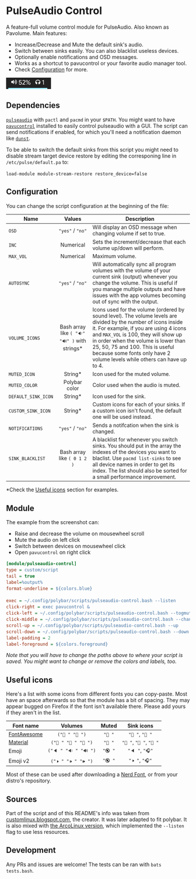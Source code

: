 # PulseAudio Control

A feature-full volume control module for PulseAudio. Also known as Pavolume. Main features:

* Increase/Decrease and Mute the default sink's audio.
* Switch between sinks easily. You can also blacklist useless devices.
* Optionally enable notifications and OSD messages.
* Works as a shortcut to pavucontrol or your favorite audio manager tool.
* Check [Configuration](#configuration) for more.

![example](screenshots/example.png)


## Dependencies

[`pulseaudio`](https://www.freedesktop.org/wiki/Software/PulseAudio/) with `pactl` and `pacmd` in your `$PATH`. You might want to have [`pavucontrol`](https://freedesktop.org/software/pulseaudio/pavucontrol/) installed to easily control pulseaudio with a GUI. The script can send notifications if enabled, for which you'll need a notification daemon like [`dunst`](https://github.com/dunst-project/dunst).

To be able to switch the default sinks from this script you might need to disable stream target device restore by editing the corresponing line in `/etc/pulse/default.pa` to:

`load-module module-stream-restore restore_device=false`


## Configuration

You can change the script configuration at the beginning of the file:

| Name                |  Values          | Description |
| ------------------- | :--------------: | ----------- |
| `OSD`               | `"yes"` / `"no"` | Will display an OSD message when changing volume if set to true. |
| `INC`               | Numerical        | Sets the increment/decrease that each volume up/down will perform. |
| `MAX_VOL`           | Numerical        | Maximum volume. |
| `AUTOSYNC`          | `"yes"` / `"no"` | Will automatically sync all program volumes with the volume of your current sink (output) whenever you change the volume. This is useful if you manage multiple outputs and have issues with the app volumes becoming out of sync with the output. |
| `VOLUME_ICONS`      | Bash array like `( "🔉" "🔊" )` with strings\* | Icons used for the volume (ordered by sound level). The volume levels are divided by the number of icons inside it. For example, if you are using 4 icons and `MAX_VOL` is 100, they will show up in order when the volume is lower than 25, 50, 75 and 100. This is useful because some fonts only have 2 volume levels while others can have up to 4. |
| `MUTED_ICON`        | String\*         | Icon used for the muted volume. |
| `MUTED_COLOR`       | Polybar color    | Color used when the audio is muted. |
| `DEFAULT_SINK_ICON` | String\*         | Icon used for the sink. |
| `CUSTOM_SINK_ICON`  | String\*         | Custom icons for each of your sinks. If a custom icon isn't found, the default one will be used instead. |
| `NOTIFICATIONS`     | `"yes"` / `"no"` | Sends a notifcation when the sink is changed. |
| `SINK_BLACKLIST`    | Bash array like `( 0 1 2 )` | A blacklist for whenever you switch sinks. You should put in the array the indexes of the devices you want to blaclist. Use `pacmd list-sinks` to see all device names in order to get its index. The list should also be sorted for a small performance improvement. |

\*Check the [Useful icons](#useful-icons) section for examples.


## Module

The example from the screenshot can:

* Raise and decrease the volume on mousewheel scroll
* Mute the audio on left click
* Switch between devices on mousewheel click
* Open `pavucontrol` on right click

```ini
[module/pulseaudio-control]
type = custom/script
tail = true
label=%output%
format-underline = ${colors.blue}

exec = ~/.config/polybar/scripts/pulseaudio-control.bash --listen
click-right = exec pavucontrol &
click-left = ~/.config/polybar/scripts/pulseaudio-control.bash --togmute
click-middle = ~/.config/polybar/scripts/pulseaudio-control.bash --change
scroll-up = ~/.config/polybar/scripts/pulseaudio-control.bash --up
scroll-down = ~/.config/polybar/scripts/pulseaudio-control.bash --down
label-padding = 2
label-foreground = ${colors.foreground}
```

*Note that you will have to change the paths above to where your script is saved. You might want to change or remove the colors and labels, too.*

## Useful icons

Here's a list with some icons from different fonts you can copy-paste. Most have an space afterwards so that the module has a bit of spacing. They may appear bugged on Firefox if the font isn't available there. Please add yours if they aren't in the list.

| Font name                                       | Volumes               | Muted   | Sink icons             |
| ----------------------------------------------- | :-------------------: | :-----: | :--------------------: |
| [FontAwesome](https://fontawesome.com)          | `(" " " ")`         | `" "`  | `" "`, `" "`         |
| [Material](https://material.io/resources/icons) | `(" " " " " ")`    | `" "`  | `" "`, `" "`, `" "` |
| Emoji                                           | `("🔈 " "🔉 " "🔊 ")` | `"🔇 "` | `"🔈 "`, `"🎧"`        |
| Emoji v2                                        | `("🕨 " "🕩 " "🕪 ")`    | `"🔇 "` | `"🕨 "`, `"🎧"`         |

Most of these can be used after downloading a [Nerd Font](https://www.nerdfonts.com/), or from your distro's repository.

##  Sources

Part of the script and of this README's info was taken from [customlinux.blogspot.com](http://customlinux.blogspot.com/2013/02/pavolumesh-control-active-sink-volume.html), the creator. It was later adapted to fit polybar. It is also mixed with [the ArcoLinux version](https://github.com/arcolinux/arcolinux-polybar/blob/master/etc/skel/.config/polybar/scripts/pavolume.sh), which implemented the `--listen` flag to use less resources.

## Development

Any PRs and issues are welcome! The tests can be ran with `bats tests.bash`.
